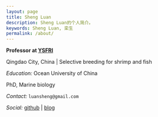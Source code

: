 ```yaml
---
layout: page
title: Sheng Luan
description: Sheng Luan的个人简介。
keywords: Sheng Luan, 栾生
permalink: /about/
---
```


**Professor at [YSFRI](http://www.ysfri.ac.cn)**

Qingdao City, China \| Selective breeding for shrimp and fish
  
*Education:* Ocean University of China

PhD, Marine biology

*Contact:* `luansheng@gmail.com`

*Social:*  [github](http://github.com/luansheng) \| [blog](http://luansheng.github.io)
    

